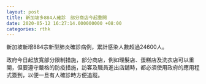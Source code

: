```yaml
---
layout: post
title: 新加坡多884人確診　部分商店今起重開
date: 2020-05-12 16:27:14.000000000 +08:00
categories: rthk
---
```


新加坡新增884宗新型肺炎確診病例，累計感染人數超過24600人。

政府今日起放寬部分限制措施，部分商店，例如理髮店、蛋糕店及洗衣店可以重開，但要遵守嚴格的防疫措施，訪客及職員進出店舖時，都必須使用政府的應用程式簽到，以便一旦有人確診時方便追蹤。
